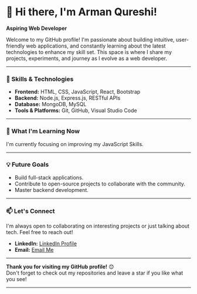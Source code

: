 # 👋 Hi there, I'm Arman Qureshi!

**Aspiring Web Developer**

Welcome to my GitHub profile! I'm passionate about building intuitive, user-friendly web applications, and constantly learning about the latest technologies to enhance my skill set. This space is where I share my projects, experiments, and journey as I evolve as a web developer.

---

### 🚀 Skills & Technologies

- **Frontend:** HTML, CSS, JavaScript, React, Bootstrap
- **Backend:** Node.js, Express.js, RESTful APIs
- **Database:** MongoDB, MySQL
- **Tools & Platforms:** Git, GitHub, Visual Studio Code

---

### 🌱 What I'm Learning Now

I'm currently focusing on improving my JavaScript Skills.

---

### 💡 Future Goals

- Build full-stack applications.
- Contribute to open-source projects to collaborate with the community.
- Master backend development.

---

### 📫 Let's Connect

I'm always open to collaborating on interesting projects or just talking about tech. Feel free to reach out!

- **LinkedIn:** [LinkedIn Profile](https://www.linkedin.com/in/thearmanqureshi/)
- **Email:** [Email Me](mailto:thearmanqureshi@gmail.com)

---

**Thank you for visiting my GitHub profile!** 😊  
Don't forget to check out my repositories and leave a star if you like what you see!

---
